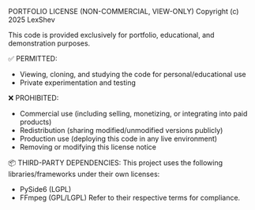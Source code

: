 PORTFOLIO LICENSE (NON-COMMERCIAL, VIEW-ONLY)
Copyright (c) 2025 LexShev

This code is provided exclusively for portfolio, educational, and demonstration purposes.

✅ PERMITTED:
- Viewing, cloning, and studying the code for personal/educational use
- Private experimentation and testing

❌ PROHIBITED:
- Commercial use (including selling, monetizing, or integrating into paid products)
- Redistribution (sharing modified/unmodified versions publicly)
- Production use (deploying this code in any live environment)
- Removing or modifying this license notice

📦 THIRD-PARTY DEPENDENCIES:
This project uses the following libraries/frameworks under their own licenses:
- PySide6 (LGPL)
- FFmpeg (GPL/LGPL)
Refer to their respective terms for compliance.
